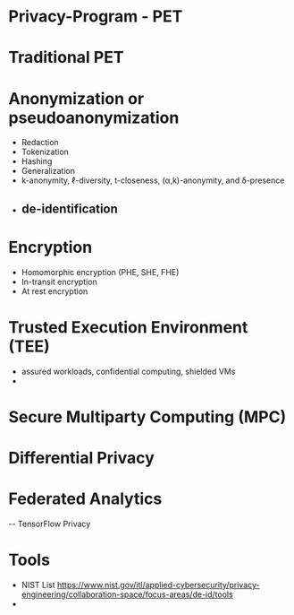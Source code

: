 # Privacy-Program - PET
# Traditional PET 
# Anonymization or pseudoanonymization 
  - Redaction
  - Tokenization
  - Hashing
  - Generalization
  - k-anonymity, ℓ-diversity, t-closeness, (α,k)-anonymity, and δ-presence
  - de-identification 
    - 
# Encryption 
  - Homomorphic encryption (PHE, SHE, FHE)
  - In-transit encryption
  - At rest encryption
# Trusted Execution  Environment (TEE) 
  - assured workloads, confidential computing, shielded VMs 
  -
# Secure Multiparty Computing (MPC)

# Differential Privacy

# Federated Analytics
 -- TensorFlow Privacy 

# Tools 
  - NIST List https://www.nist.gov/itl/applied-cybersecurity/privacy-engineering/collaboration-space/focus-areas/de-id/tools
  - 

